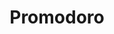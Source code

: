 ---
title: Promodoro
description: Promodoro Webiste 
link: "https://heyanik.github.io/Promodoro-Timer/"
imagePath: "/projects/img-5.webp"
plateformImg: "/icons/web.svg"

---